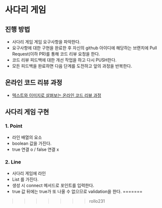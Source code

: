 # 사다리 게임
## 진행 방법
* 사다리 게임 게임 요구사항을 파악한다.
* 요구사항에 대한 구현을 완료한 후 자신의 github 아이디에 해당하는 브랜치에 Pull Request(이하 PR)를 통해 코드 리뷰 요청을 한다.
* 코드 리뷰 피드백에 대한 개선 작업을 하고 다시 PUSH한다.
* 모든 피드백을 완료하면 다음 단계를 도전하고 앞의 과정을 반복한다.

## 온라인 코드 리뷰 과정
* [텍스트와 이미지로 살펴보는 온라인 코드 리뷰 과정](https://github.com/nextstep-step/nextstep-docs/tree/master/codereview)

## 사다리 게임 구현

### 1. Point
* 라인 배열의 요소
* boolean 값을 가진다.
* true 연결 o / false 연결 x

### 2. Line 
* 사다리 게임에 라인
* List<Point> 를 가진다.
* 생성 시 connect 메서드로 포인트를 입력한다.
* true 값 뒤에는 true가 또 나올 수 없으므로 validation을 한다.
=======
>>>>>>> rollo231
